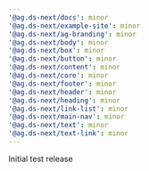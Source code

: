 ```yaml
---
'@ag.ds-next/docs': minor
'@ag.ds-next/example-site': minor
'@ag.ds-next/ag-branding': minor
'@ag.ds-next/body': minor
'@ag.ds-next/box': minor
'@ag.ds-next/button': minor
'@ag.ds-next/content': minor
'@ag.ds-next/core': minor
'@ag.ds-next/footer': minor
'@ag.ds-next/header': minor
'@ag.ds-next/heading': minor
'@ag.ds-next/link-list': minor
'@ag.ds-next/main-nav': minor
'@ag.ds-next/text': minor
'@ag.ds-next/text-link': minor
---
```


Initial test release

